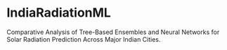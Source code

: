 # IndiaRadiationML
Comparative Analysis of Tree-Based Ensembles and Neural Networks for Solar Radiation Prediction Across Major Indian Cities.
